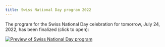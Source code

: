 ```yaml
---
title: Swiss National Day program 2022
---
```


The program for the Swiss National Day celebration for tomorrow, July 24, 2022,
has been finalized (click to open):

[![Preview of Swiss National Day program][thumb]][progpdf]

[thumb]: <{% link assets/images/2022-07-23-snd-program-th.webp %}>
[progpdf]: <{% link assets/pdf/2022-07-23-snd-program.pdf %}>
